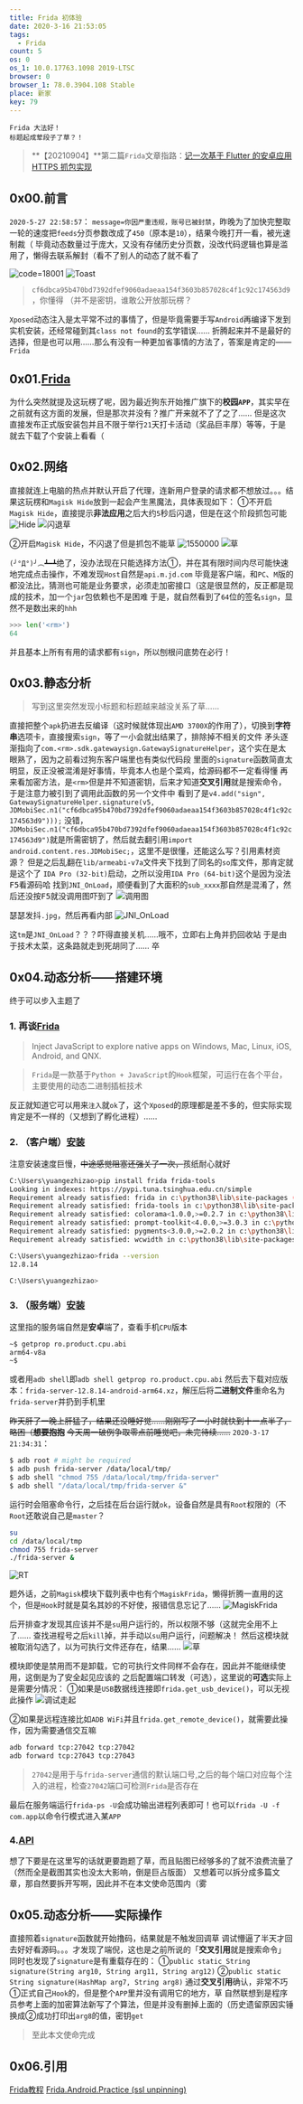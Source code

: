 ```yaml
---
title: Frida 初体验
date: 2020-3-16 21:53:05
tags:
  - Frida
count: 5
os: 0
os_1: 10.0.17763.1098 2019-LTSC
browser: 0
browser_1: 78.0.3904.108 Stable
place: 新家
key: 79
---
```

    Frida 大法好！
    标题起成荤段子了草？！
<!-- more -->
> **【20210904】**第二篇`Frida`文章指路：[记一次基于 Flutter 的安卓应用 HTTPS 抓包实现](./Flutter.html)

## 0x00.前言
`2020-5-27 22:58:57`：
`message=你因严重违规，账号已被封禁`，昨晚为了加快完整取一轮的速度把`feeds`分页参数改成了`450`（原本是`10`），结果今晚打开一看，被光速制裁（
毕竟动态数量过于庞大，又没有存储历史分页数，没改代码逻辑也算是滥用了，懒得去联系解封（看不了别人的动态了就不看了

![code=18001](https://i1.yuangezhizao.cn/Win-10/20200527225421.png!webp)
![Toast](https://i1.yuangezhizao.cn/Redmi-K20Pro/Screenshot_2020-05-27-22-53-30-504_com.jd.campus.jpg!webp)

> `cf6dbca95b470bd7392dfef9060adaeaa154f3603b857028c4f1c92c174563d9`，你懂得
（并不是密钥，谁敢公开放那玩楞？

`Xposed`动态注入是太平常不过的事情了，但是毕竟需要手写`Android`再编译下发到实机安装，还经常碰到其`class not found`的玄学错误……
折腾起来并不是最好的选择，但是也可以用……那么有没有一种更加省事情的方法了，答案是肯定的——`Frida`

## 0x01.[Frida](https://github.com/frida)
为什么突然就提及这玩楞了呢，因为最近狗东开始推广旗下的**校园`APP`**，其实早在之前就有这方面的发展，但是那次并没有？推广开来就不了了之了……
但是这次直接发布正式版安装包并且不限于举行`21`天打卡活动（奖品巨丰厚）等等，于是就去下载了个安装上看看（

## 0x02.网络
直接就连上电脑的热点并默认开启了代理，连新用户登录的请求都不想放过。。。结果这玩楞和`Magisk Hide`放到一起会产生黑魔法，具体表现如下：
①不开启`Magisk Hide`，直接提示**非法应用**之后大约`5`秒后闪退，但是在这个阶段抓包可能
![Hide](https://i1.yuangezhizao.cn/Redmi-K20Pro/IMG_20200316_220332.jpg!webp)
![闪退草](https://i1.yuangezhizao.cn/Redmi-K20Pro/Screenshot_2020-03-16-22-07-00-078_com.jd.campus.jpg!webp)

②开启`Magisk Hide`，不闪退了但是抓包不能草
![1550000](https://i1.yuangezhizao.cn/Redmi-K20Pro/IMG_20200316_220941.jpg!webp)
![草](https://i1.yuangezhizao.cn/Redmi-K20Pro/Screenshot_2020-03-14-10-03-39-941_com.jd.campus.jpg!webp)

`(╯°Д°)╯︵┻━┻`绝了，没办法现在只能选择方法①，并在其有限时间内尽可能快速地完成点击操作，不难发现`Host`自然是`api.m.jd.com`
毕竟是客户端，和`PC`、`M`版的都没法比，猜测也可能是业务要求，必须走加密接口（这是很显然的，反正都是现成的技术，加一个`jar`包依赖也不是困难
于是，就自然看到了`64`位的签名`sign`，显然不是数出来的`hhh`
``` python
>>> len('<rm>')
64
```
并且基本上所有有用的请求都有`sign`，所以刨根问底势在必行！

## 0x03.静态分析
> 写到这里突然发现小标题和标题越来越没关系了草……

直接把整个`apk`扔进去反编译（这时候就体现出`AMD 3700X`的作用了），切换到**字符串**选项卡，直接搜索`sign`，等了一小会就出结果了，排除掉不相关的文件
矛头逐渐指向了`com.<rm>.sdk.gatewaysign.GatewaySignatureHelper`，这个实在是太眼熟了，因为之前看过狗东客户端里也有类似代码段
里面的`signature`函数简直太明显，反正没被混淆是好事情，毕竟本人也是个菜鸡，给源码都不一定看得懂
再来看加密方法，是`<rm>`但是并不知道密钥，后来才知道**交叉引用**就是搜索命令，于是注意力被引到了调用此函数的另一个文件中
看到了是`v4.add("sign", GatewaySignatureHelper.signature(v5, JDMobiSec.n1("cf6dbca95b470bd7392dfef9060adaeaa154f3603b857028c4f1c92c174563d9")));`
没错，`JDMobiSec.n1("cf6dbca95b470bd7392dfef9060adaeaa154f3603b857028c4f1c92c174563d9")`就是所需密钥了，然后就去翻引用`import android.content.res.JDMobiSec;`，这里不是很懂，还能这么写？引用素材资源？
但是之后乱翻在`lib/armeabi-v7a`文件夹下找到了同名的`so`库文件，那肯定就是这个了
`IDA Pro (32-bit)`启动，之所以没用`IDA Pro (64-bit)`这个是因为没法<kbd>F5</kbd>看源码哈
找到`JNI_OnLoad`，顺便看到了大面积的`sub_xxxx`那自然是混淆了，然后还没按<kbd>F5</kbd>就没调用图吓到了
![调用图](https://i1.yuangezhizao.cn/Win-10/20200315195859.png!webp)

瑟瑟发抖`.jpg`，然后再看内部
![JNI_OnLoad](https://i1.yuangezhizao.cn/Win-10/20200315200004.png!webp)

这`tm`是`JNI_OnLoad`？？？吓得直接关机……哦不，立即右上角并扔回收站
于是由于技术太菜，这条路就走到死胡同了……
卒

## 0x04.动态分析——搭建环境
终于可以步入主题了

### 1. 再谈[Frida](https://web.archive.org/web/20200317123600/https://frida.re/)
> Inject JavaScript to explore native apps on Windows, Mac, Linux, iOS, Android, and QNX.

> `Frida`是一款基于`Python + JavaScript`的`Hook`框架，可运行在各个平台，主要使用的动态二进制插桩技术

反正就知道它可以用来`注入`就`ok`了，这个`Xposed`的原理都是差不多的，但实际实现肯定是不一样的（又想到了孵化进程）……

### 2. （客户端）[安装](https://web.archive.org/web/20200317123509/https://frida.re/docs/installation/)
注意安装速度巨慢，~~中途感觉阻塞还强关了一次，~~孩纸耐心就好
``` bash
C:\Users\yuangezhizao>pip install frida frida-tools
Looking in indexes: https://pypi.tuna.tsinghua.edu.cn/simple
Requirement already satisfied: frida in c:\python38\lib\site-packages (12.8.14)
Requirement already satisfied: frida-tools in c:\python38\lib\site-packages (7.1.0)
Requirement already satisfied: colorama<1.0.0,>=0.2.7 in c:\python38\lib\site-packages (from frida-tools) (0.4.3)
Requirement already satisfied: prompt-toolkit<4.0.0,>=3.0.3 in c:\python38\lib\site-packages (from frida-tools) (3.0.4)
Requirement already satisfied: pygments<3.0.0,>=2.0.2 in c:\python38\lib\site-packages (from frida-tools) (2.6.1)
Requirement already satisfied: wcwidth in c:\python38\lib\site-packages (from prompt-toolkit<4.0.0,>=3.0.3->frida-tools) (0.1.8)

C:\Users\yuangezhizao>frida --version
12.8.14

C:\Users\yuangezhizao>
```

### 3. （服务端）[安装](https://web.archive.org/web/20200317123526/https://frida.re/docs/android/)
这里指的服务端自然是**安卓**端了，查看手机`CPU`版本
``` bash
~$ getprop ro.product.cpu.abi
arm64-v8a
~$ 
```
或者用`adb shell`即`adb shell getprop ro.product.cpu.abi`
然后去下载对应版本：`frida-server-12.8.14-android-arm64.xz`，解压后将**二进制文件**重命名为`frida-server`并扔到手机里

~~昨天肝了一晚上肝猛了，结果还没睡好觉……刚刚写了一小时就快到十一点半了，略困（**想要抱抱**~~
~~今天周一破例争取零点前睡觉吧，未完待续……~~
`2020-3-17 21:34:31`：
``` bash
$ adb root # might be required
$ adb push frida-server /data/local/tmp/
$ adb shell "chmod 755 /data/local/tmp/frida-server"
$ adb shell "/data/local/tmp/frida-server &"
```
运行时会阻塞命令行，之后挂在后台运行就`ok`，设备自然是具有`Root`权限的（不`Root`还敢说自己是`master`？
``` bash
su
cd /data/local/tmp
chmod 755 frida-server
./frida-server &
```
![RT](https://i1.yuangezhizao.cn/Redmi-K20Pro/IMG_20200317_204759.jpg!webp)

题外话，之前`Magisk`模块下载列表中也有个`MagiskFrida`，懒得折腾一直用的这个，但是`Hook`时就是莫名其妙的不好使，报错信息忘记了……
![MagiskFrida](https://i1.yuangezhizao.cn/Redmi-K20Pro/Screenshot_2020-03-17-20-56-31-094_com.topjohnwu..jpg!webp)

后开排查才发现其应该并不是`su`用户运行的，所以权限不够（这就完全用不上了……
查找进程号之后`kill`掉，并手动以`su`用户运行，问题解决！
然后这模块就被取消勾选了，以为可执行文件还存在，结果……
![草](https://i1.yuangezhizao.cn/Redmi-K20Pro/IMG_20200317_204732.jpg!webp)

模块即使是禁用而不是卸载，它的可执行文件同样不会存在，因此并不能继续使用，这倒是为了安全起见应该的
之后配置端口转发（可选），这里说的**可选**实际上是需要分情况：
①如果是`USB`数据线连接即`frida.get_usb_device()`，可以无视此操作
![调试走起](https://i1.yuangezhizao.cn/Redmi-K20Pro/IMG_20200317_210756.jpg!webp)

②如果是远程连接比如`ADB WiFi`并且`frida.get_remote_device()`，就需要此操作，因为需要通信交互嘛
``` bash
adb forward tcp:27042 tcp:27042
adb forward tcp:27043 tcp:27043
```
> `27042`是用于与`frida-server`通信的默认端口号,之后的每个端口对应每个注入的进程，检查`27042`端口可检测`Frida`是否存在

最后在服务端运行`frida-ps -U`会成功输出进程列表即可！也可以`frida -U -f com.app`以命令行模式进入某`APP`

### 4.[API](https://frida.re/docs/javascript-api/#java)
想了下要是在这里写的话就更要跑题了草，而且贴图已经够多的了就不浪费流量了（然而全是截图其实也没太大影响，倒是巨占版面）
又想着可以拆分成多篇文章，那自然要拆开写啊，因此并不在本文使命范围内（雾

## 0x05.动态分析——实际操作
直接照着`signature`函数就开始撸码，结果就是不触发回调草
调试懵逼了半天才回去好好看源码。。。才发现了端倪，这也是之前所说的「**交叉引用**就是搜索命令」
同时也发现了`signature`是有重载存在的：
①`public static String signature(String arg10, String arg11, String arg12)`
②`public static String signature(HashMap arg7, String arg8)`
通过**交叉引用**确认，非常不巧①正式自己`Hook`的，但是整个`APP`里并没有调用它的地方，草
自然联想到是程序员参考上面的加密算法新写了个算法，但是并没有删掉上面的（历史遗留原因实锤
换成②成功打印出`arg8`的值，密钥`get`

> 至此本文使命完成

## 0x06.引用
[Frida教程](https://web.archive.org/web/20200317131540/https://blog.csdn.net/qingemengyue/article/details/80061491)
[Frida.Android.Practice (ssl unpinning)](https://web.archive.org/web/20200317131625/https://sec.xiaomi.com/article/43)
